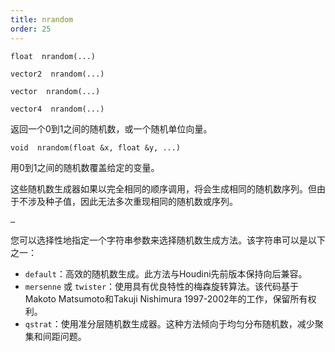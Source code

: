 ```yaml
---
title: nrandom
order: 25
---
```

`float  nrandom(...)`

`vector2  nrandom(...)`

`vector  nrandom(...)`

`vector4  nrandom(...)`

返回一个0到1之间的随机数，或一个随机单位向量。

`void  nrandom(float &x, float &y, ...)`

用0到1之间的随机数覆盖给定的变量。

这些随机数生成器如果以完全相同的顺序调用，将会生成相同的随机数序列。但由于不涉及种子值，因此无法多次重现相同的随机数或序列。

`…`

您可以选择性地指定一个字符串参数来选择随机数生成方法。该字符串可以是以下之一：

- `default`：高效的随机数生成。此方法与Houdini先前版本保持向后兼容。
- `mersenne` 或 `twister`：使用具有优良特性的梅森旋转算法。该代码基于Makoto Matsumoto和Takuji Nishimura 1997-2002年的工作，保留所有权利。
- `qstrat`：使用准分层随机数生成器。这种方法倾向于均匀分布随机数，减少聚集和间距问题。
